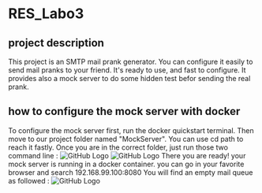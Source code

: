 # RES_Labo3

## project description
This project is an SMTP mail prank generator. You can configure it easily to send mail pranks to your friend. It's ready to use, and fast to configure. It provides also a mock server to do some hidden test befor sending the real prank.

## how to configure the mock server with docker

To configure the mock server first, run the docker quickstart terminal. Then move to our project folder named "MockServer". You can use cd path to reach it fastly. Once you are in the correct folder, just run those two command line :
![GitHub Logo](/images/dockerBuild.png)
![GitHub Logo](/images/dockerRun.png)
There you are ready! your mock server is running in a docker container. you can go in your favorite browser and search 192.168.99.100:8080
You will find an empty mail queue as followed : 
![GitHub Logo](/images/mockstarted.png)
